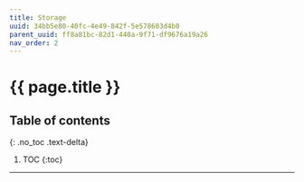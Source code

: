 ```yaml
---
title: Storage
uuid: 34bb5e80-40fc-4e49-842f-5e578603d4b0
parent_uuid: ff8a81bc-82d1-440a-9f71-df9676a19a26
nav_order: 2
---
```


# {{ page.title }}

## Table of contents
{: .no_toc .text-delta}

1. TOC
{:toc}

---

